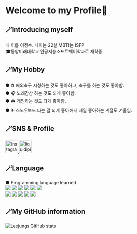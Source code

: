 ### <h1>Welcome to my Profile👋</h1>


### <h2>🪄Introducing myself</h2>
내 이름 이정수. 나이는 22살 MBTI는 ISFP<br>
🎓동양미래대학교 인공지능소프트웨어학과로 재학중


### <h2>🪄My Hobby</h2>
● ⚽ 해외축구 시청하는 것도 좋아하고, 축구를 하는 것도 좋아함.<br>
● 🎧 노래감상 하는 것도 되게 좋아함.<br>
● 🎮 게임하는 것도 되게 좋아함.<br>
● ⛷️ 스노우보드 타는 걸 되게 좋아해서 제일 좋아하는 계절도 겨울임.

### <h2>🪄SNS & Profile</h2>
<a href="https://www.instagram.com/lee_jsooo/">
  <img src="https://upload.wikimedia.org/wikipedia/commons/9/95/Instagram_logo_2022.svg" alt="Instagram" width="40" height="40">
</a> 

<a href="https://liquipedia.net/overwatch/Agatha">
  <img src="https://liquipedia.net/images/liquipedia_logo.png" alt="liquidipia" width="40" height="40">
</a>

### <h2>🪄Language</h2>
● Programming language learned<br>
<img src="https://img.shields.io/badge/Python-gray?style=flat&logo=Python&logoColor=3776AB"/>
<img src="https://img.shields.io/badge/C-gray?style=flat&logo=C&logoColor=A8B9CC"/> 
<img src="https://img.shields.io/badge/JavaScript-gray?style=flat&logo=JavaScript&logoColor=F7DF1E"/>
<img src="https://img.shields.io/badge/PyCharm-gray?style=flat&logo=PyCharm&logoColor=000000"/>
<img src="https://img.shields.io/badge/GitHub-gray?style=flat&logo=GitHub&logoColor=181717"/>
<img src="https://img.shields.io/badge/MySQL-gray?style=flat&logo=MySQL&logoColor=4479A1"/> <br>
<img src="https://img.shields.io/badge/Eclipse IDE-gray?style=flat&logo=Eclipse IDE&logoColor=2C2255"/> 
<img src="https://img.shields.io/badge/Visual Studio Code-gray?style=flat&logo=Visual Studio Code&logoColor=007ACC"/>
<img src="https://img.shields.io/badge/Visual Studio-gray?style=flat&logo=Visual Studio&logoColor=5C2D91"/>
<img src="https://img.shields.io/badge/Anaconda-gray?style=flat&logo=Anaconda&logoColor=44A833"/>
<img src="https://img.shields.io/badge/GNU Bash-gray?style=flat&logo=GNU Bash&logoColor=4EAA25"/>

### <h2>🪄My GitHub information</h2> 
![Leejungs GitHub stats](https://github-readme-stats.vercel.app/api?username=Leejungs&show_icons=true&theme=slateorange)
